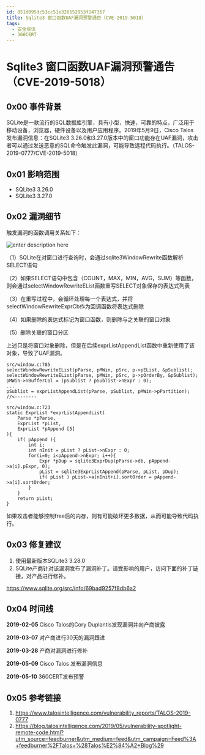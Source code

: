 ```yaml
---
id: 851d095dc53cc51e326552953f147367
title: Sqlite3 窗口函数UAF漏洞预警通告（CVE-2019-5018）
tags: 
  - 安全资讯
  - 360CERT
---
```


# Sqlite3 窗口函数UAF漏洞预警通告（CVE-2019-5018）

0x00 事件背景
---------


SQLite是一款流行的SQL数据库引擎，具有小型，快速，可靠的特点，广泛用于移动设备，浏览器，硬件设备以及用户应用程序。2019年5月9日，Cisco Talos 发布漏洞信息：在SQLite3 3.26.0和3.27.0版本中的窗口功能存在UAF漏洞，攻击者可以通过发送恶意的SQL命令触发此漏洞，可能导致远程代码执行。（TALOS-2019-0777/CVE-2019-5018）


0x01 影响范围
---------


* SQLite3 3.26.0
* SQLite3 3.27.0


0x02 漏洞细节
---------


触发漏洞的函数调用关系如下：


![enter description here](https://p403.ssl.qhimgs4.com/t019397b6ee80a85dcb.png)


（1）SQLite在对窗口进行查询时，会通过sqlite3WindowRewrite函数解析SELECT语句


（2）如果SELECT语句中包含（COUNT，MAX，MIN，AVG，SUM）等函数，则会通过selectWindowRewriteEList函数重写SELECT对象保存的表达式列表


（3）在重写过程中，会循环处理每一个表达式，并将selectWindowRewriteExprCb作为回调函数将表达式删除


（4）如果删除的表达式标记为窗口函数，则删除与之关联的窗口对象


（5）删除关联的窗口分区


上述只是将窗口对象删除，但是在后续exprListAppendList函数中重新使用了该对象，导致了UAF漏洞。



```
src/window.c:785
selectWindowRewriteEList(pParse, pMWin, pSrc, p->pEList, &pSublist); 
selectWindowRewriteEList(pParse, pMWin, pSrc, p->pOrderBy, &pSublist);
pMWin->nBufferCol = (pSublist ? pSublist->nExpr : 0);
...
pSublist = exprListAppendList(pParse, pSublist, pMWin->pPartition); //<--------

src/window.c:723
static ExprList *exprListAppendList( 
    Parse *pParse,          
    ExprList *pList,        
    ExprList *pAppend [5]
){
    if( pAppend ){
        int i;
        int nInit = pList ? pList->nExpr : 0;
        for(i=0; i<pAppend->nExpr; i++){
            Expr *pDup = sqlite3ExprDup(pParse->db, pAppend->a[i].pExpr, 0);
            pList = sqlite3ExprListAppend(pParse, pList, pDup);
            if( pList ) pList->a[nInit+i].sortOrder = pAppend->a[i].sortOrder;
        }
    }
    return pList;
}

```
如果攻击者能够控制free后的内存，则有可能破坏更多数据，从而可能导致代码执行。


0x03 修复建议
---------


1. 使用最新版本SQLite3 3.28.0
2. SQLite产商针对该漏洞发布了漏洞补丁。请受影响的用户，访问下面的补丁链接，对产品进行修补。


<https://www.sqlite.org/src/info/69bad9257f8db6a2>


0x04 时间线
--------


**2019-02-05** Cisco Talos的Cory Duplantis发现漏洞并向产商披露


**2019-03-07** 对产商进行30天的漏洞跟进


**2019-03-28** 产商对漏洞进行修补


**2019-05-09** Cisco Talos 发布漏洞信息


**2019-05-10** 360CERT发布预警


0x05 参考链接
---------


1. <https://www.talosintelligence.com/vulnerability_reports/TALOS-2019-0777>
2. <https://blog.talosintelligence.com/2019/05/vulnerability-spotlight-remote-code.html?utm_source=feedburner&utm_medium=feed&utm_campaign=Feed%3A+feedburner%2FTalos+%28Talos%E2%84%A2+Blog%29>


